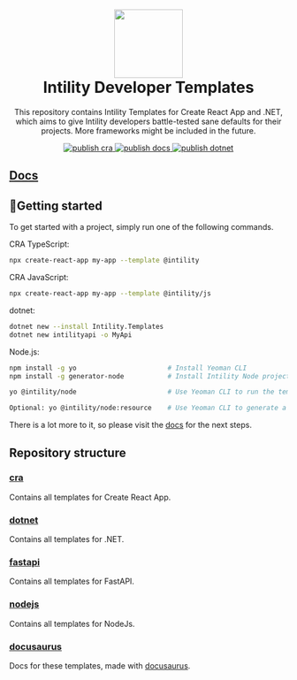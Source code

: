 <h1 align="center">
  <img src="https://avatars.githubusercontent.com/u/35199565" width="124px"/><br/>
  Intility Developer Templates
</h1>

<p align="center">
This repository contains Intility Templates for Create React App and .NET,
which aims to give Intility developers battle-tested sane defaults for their projects.
More frameworks might be included in the future.
</p>

<p align="center">
<a href="https://github.com/Intility/templates/actions">
    <img alt="publish cra" src="https://github.com/Intility/templates/actions/workflows/publish-cra.yml/badge.svg" style="max-width:100%;">
</a>

<a href="https://github.com/Intility/templates/actions">
    <img alt="publish docs" src="https://github.com/Intility/templates/actions/workflows/publish-docs.yml/badge.svg" style="max-width:100%;">
</a>

<a href="https://github.com/Intility/templates/actions">
    <img alt="publish dotnet" src="https://github.com/Intility/templates/actions/workflows/publish-dotnet.yml/badge.svg" style="max-width:100%;">
</a>
</p>

## [Docs](https://create.intility.app/)

## 🚀Getting started

To get started with a project, simply run one of the following commands.

CRA TypeScript:

```bash
npx create-react-app my-app --template @intility
```

CRA JavaScript:

```bash
npx create-react-app my-app --template @intility/js
```

dotnet:

```bash
dotnet new --install Intility.Templates
dotnet new intilityapi -o MyApi
```

Node.js:

```bash
npm install -g yo                       # Install Yeoman CLI
npm install -g generator-node           # Install Intility Node project generator

yo @intility/node                       # Use Yeoman CLI to run the template generator

Optional: yo @intility/node:resource    # Use Yeoman CLI to generate a new REST resource with  
```

There is a lot more to it, so please visit the [docs](https://create.intility.app/) for the next steps.

## Repository structure

### [cra](./cra/)

Contains all templates for Create React App.

### [dotnet](./dotnet/)

Contains all templates for .NET.

### [fastapi](./fastapi/)

Contains all templates for FastAPI.

### [nodejs](./nodejs/)

Contains all templates for NodeJs.

### [docusaurus](./docusaurus)

Docs for these templates, made with [docusaurus](https://v2.docusaurus.io/).
